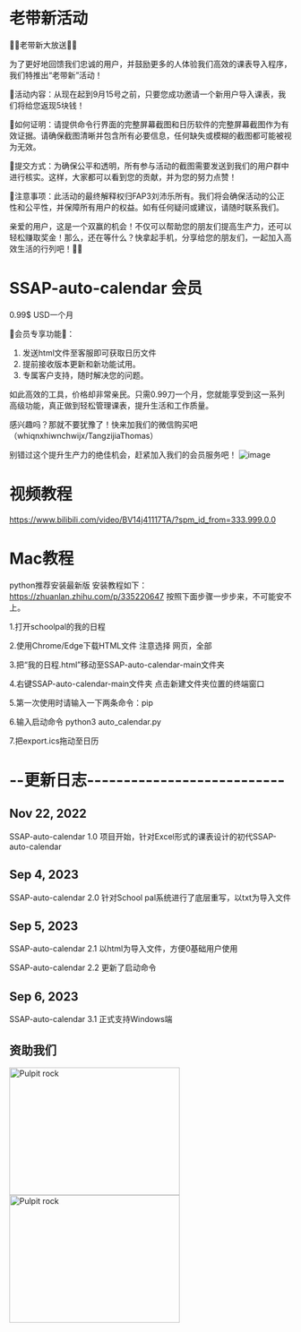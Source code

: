 

# 老带新活动
🌟🎉老带新大放送🎉🌟

为了更好地回馈我们忠诚的用户，并鼓励更多的人体验我们高效的课表导入程序，我们特推出“老带新”活动！

🔹活动内容：从现在起到9月15号之前，只要您成功邀请一个新用户导入课表，我们将给您返现5块钱！

🔹如何证明：请提供命令行界面的完整屏幕截图和日历软件的完整屏幕截图作为有效证据。请确保截图清晰并包含所有必要信息，任何缺失或模糊的截图都可能被视为无效。

🔹提交方式：为确保公平和透明，所有参与活动的截图需要发送到我们的用户群中进行核实。这样，大家都可以看到您的贡献，并为您的努力点赞！

🔹注意事项：此活动的最终解释权归FAP3刘沛乐所有。我们将会确保活动的公正性和公平性，并保障所有用户的权益。如有任何疑问或建议，请随时联系我们。

亲爱的用户，这是一个双赢的机会！不仅可以帮助您的朋友们提高生产力，还可以轻松赚取奖金！那么，还在等什么？快拿起手机，分享给您的朋友们，一起加入高效生活的行列吧！🌈🚀

# SSAP-auto-calendar 会员
 
0.99$ USD一个月

🌟会员专享功能🌟：
1. 发送html文件至客服即可获取日历文件
2. 提前接收版本更新和新功能试用。
3. 专属客户支持，随时解决您的问题。

如此高效的工具，价格却非常亲民。只需0.99刀一个月，您就能享受到这一系列高级功能，真正做到轻松管理课表，提升生活和工作质量。

感兴趣吗？那就不要犹豫了！快来加我们的微信购买吧（whiqnxhiwnchwijx/TangzijiaThomas）

别错过这个提升生产力的绝佳机会，赶紧加入我们的会员服务吧！
![image](https://github.com/05lpl/SSAP-auto-calendar/assets/91683680/93bb796e-aab3-4076-b631-cde61a854ee3)
# 视频教程
https://www.bilibili.com/video/BV14j41117TA/?spm_id_from=333.999.0.0

# Mac教程

python推荐安装最新版 安装教程如下：
https://zhuanlan.zhihu.com/p/335220647
按照下面步骤一步步来，不可能安不上。

1.打开schoolpal的我的日程

2.使用Chrome/Edge下载HTML文件 注意选择 网页，全部

3.把“我的日程.html”移动至SSAP-auto-calendar-main文件夹

4.右键SSAP-auto-calendar-main文件夹 点击新建文件夹位置的终端窗口

5.第一次使用时请输入一下两条命令：pip

6.输入启动命令 python3 auto_calendar.py

7.把export.ics拖动至日历



# --更新日志---------------------------
## Nov 22, 2022
SSAP-auto-calendar 1.0
项目开始，针对Excel形式的课表设计的初代SSAP-auto-calendar
## Sep 4, 2023
SSAP-auto-calendar 2.0
针对School pal系统进行了底层重写，以txt为导入文件
## Sep 5, 2023
SSAP-auto-calendar 2.1
以html为导入文件，方便0基础用户使用

SSAP-auto-calendar 2.2
更新了启动命令
## Sep 6, 2023
SSAP-auto-calendar 3.1
正式支持Windows端

## 资助我们

<img src="https://github.com/05lpl/SSAP-auto-calendar/assets/91683680/9fa9f057-416e-48a7-b1f9-dced29d5f95f" alt="Pulpit rock" width="304" height="228">
<img src="https://github.com/05lpl/SSAP-auto-calendar/assets/91683680/e4388870-e2e7-4902-b724-85b1e8f91766" alt="Pulpit rock" width="304" height="228">


  
